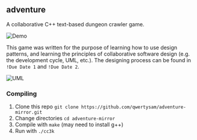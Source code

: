 ## adventure
A collaborative C++ text-based dungeon crawler game.

![Demo](https://i.imgur.com/WKbPRwR.png)

This game was written for the purpose of learning how to use design patterns, and learning the principles of collaborative software design (e.g. the development cycle, UML, etc.). The designing process can be found in `!Due Date 1` and `!Due Date 2`.

![UML](https://raw.githubusercontent.com/qwertysam/adventure-mirror/master/!Due%20Date%202/Dankest%20Dungeon.png)

### Compiling
1. Clone this repo `git clone https://github.com/qwertysam/adventure-mirror.git`
2. Change directories `cd adventure-mirror`
3. Compile with `make` (may need to install g++)
4. Run with `./cc3k`
